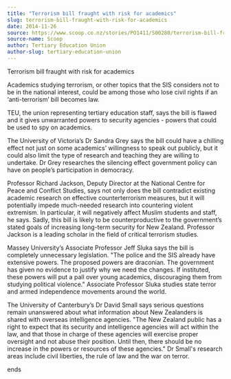 ```yaml
---
title: "Terrorism bill fraught with risk for academics"
slug: terrorism-bill-fraught-with-risk-for-academics
date: 2014-11-26
source: https://www.scoop.co.nz/stories/PO1411/S00280/terrorism-bill-fraught-with-risk-for-academics.htm
source-name: Scoop
author: Tertiary Education Union
author-slug: tertiary-education-union
---
```


<p>Terrorism bill fraught with risk for academics</p>

<p>Academics
studying terrorism, or other topics that the SIS considers
not to be in the national interest, could be among those who
lose civil rights if an ‘anti-terrorism’ bill becomes
law.</p>

<p>TEU, the union representing tertiary education staff,
says the bill is flawed and it gives unwarranted powers to
security agencies - powers that could be used to spy on
academics.</p>

<p>The University of Victoria’s Dr Sandra Grey says the bill could have
a chilling effect not just on some academics’ willingness
to speak out publicly, but it could also limit the type of
research and teaching they are willing to undertake. Dr Grey
researches the silencing effect government policy can have
on people’s participation in democracy.</p>

<p>Professor Richard Jackson, Deputy Director at the
National Centre for Peace and Conflict Studies, says not
only does the bill contradict existing academic research on
effective counterterrorism measures, but it will potentially
impede much-needed research into countering violent
extremism. In particular, it will negatively affect Muslim
students and staff, he says. Sadly, this bill is likely to
be counterproductive to the government’s stated goals of
increasing long-term security for New Zealand. Professor
Jackson is a leading scholar in the field of critical
terrorism studies.<p>

<p>Massey University’s Associate
Professor Jeff Sluka says the bill is completely
unnecessary legislation. "The police and the SIS already
have extensive powers. The proposed powers are draconian.
The government has given no evidence to justify why we need
the changes. If instituted, these powers will put a pall
over young academics, discouraging them from studying
political violence." Associate Professor Sluka studies state
terror and armed independence movements around the
world.</p>

<p>The University of Canterbury’s Dr David Small says serious questions
remain unanswered about what information about New
Zealanders is shared with overseas intelligence agencies.
"The New Zealand public has a right to expect that its
security and intelligence agencies will act within the law,
and that those in charge of these agencies will exercise
proper oversight and not abuse their position. Until then,
there should be no increase in the powers or resources of
these agencies." Dr Small's research areas include civil
liberties, the rule of law and the war on
terror.</p>

<p>ends<p>

